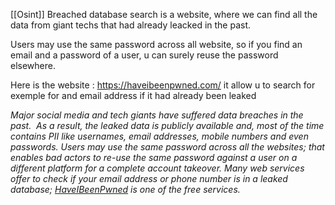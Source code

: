 [[Osint]]
Breached database search is a website, where we can find all the data from giant techs that had already leacked in the past.

Users may use the same password across all website, so if you find an email and a password of a user, u can surely reuse the password elsewhere.

Here is the website : https://haveibeenpwned.com/
it allow u to search for exemple for and email address if it had already been leaked

*Major social media and tech giants have suffered data breaches in the past.  As a result, the leaked data is publicly available and, most of the time contains PII like usernames, email addresses, mobile numbers and even passwords. Users may use the same password across all the websites; that enables bad actors to re-use the same password against a user on a different platform for a complete account takeover. Many web services offer to check if your email address or phone number is in a leaked database; [HaveIBeenPwned](https://haveibeenpwned.com/) is one of the free services.*